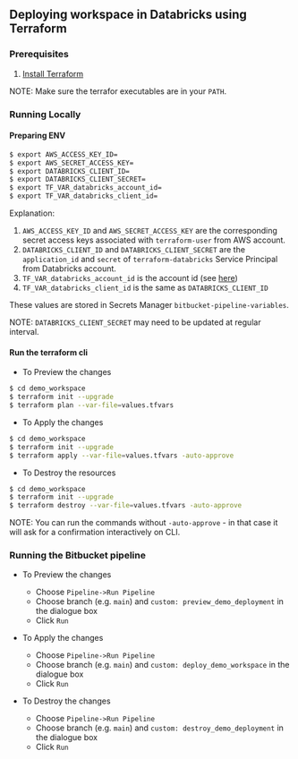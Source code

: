 ## Deploying workspace in Databricks using Terraform

### Prerequisites

1. [Install Terraform](https://developer.hashicorp.com/terraform/tutorials/aws-get-started/install-cli)

NOTE: Make sure the terrafor executables are in your `PATH`.

### Running Locally

#### Preparing ENV

```bash
$ export AWS_ACCESS_KEY_ID=
$ export AWS_SECRET_ACCESS_KEY=
$ export DATABRICKS_CLIENT_ID=
$ export DATABRICKS_CLIENT_SECRET=
$ export TF_VAR_databricks_account_id=
$ export TF_VAR_databricks_client_id=
```

Explanation:

1. `AWS_ACCESS_KEY_ID` and `AWS_SECRET_ACCESS_KEY` are the corresponding secret access keys associated with `terraform-user` from AWS account.
2. `DATABRICKS_CLIENT_ID` and `DATABRICKS_CLIENT_SECRET` are the `application_id` and `secret` of `terraform-databricks` Service Principal from Databricks account.
3. `TF_VAR_databricks_account_id` is the account id (see [here](https://docs.databricks.com/en/admin/account-settings/index.html#locate-your-account-id))
4. `TF_VAR_databricks_client_id` is the same as `DATABRICKS_CLIENT_ID`

These values are stored in Secrets Manager `bitbucket-pipeline-variables`.

NOTE: `DATABRICKS_CLIENT_SECRET` may need to be updated at regular interval.

#### Run the terraform cli

- To Preview the changes

```bash
$ cd demo_workspace
$ terraform init --upgrade
$ terraform plan --var-file=values.tfvars
```

- To Apply the changes

```bash
$ cd demo_workspace
$ terraform init --upgrade
$ terraform apply --var-file=values.tfvars -auto-approve
```

- To Destroy the resources

```bash
$ cd demo_workspace
$ terraform init --upgrade
$ terraform destroy --var-file=values.tfvars -auto-approve
```

NOTE: You can run the commands without `-auto-approve` - in that case it will ask for a confirmation interactively on CLI.

### Running the Bitbucket pipeline

- To Preview the changes

    - Choose `Pipeline->Run Pipeline`
    - Choose branch (e.g. `main`) and `custom: preview_demo_deployment` in the dialogue box
    - Click `Run`

- To Apply the changes

    - Choose `Pipeline->Run Pipeline`
    - Choose branch (e.g. `main`) and `custom: deploy_demo_workspace` in the dialogue box
    - Click `Run`

- To Destroy the changes

    - Choose `Pipeline->Run Pipeline`
    - Choose branch (e.g. `main`) and `custom: destroy_demo_deployment` in the dialogue box
    - Click `Run`
